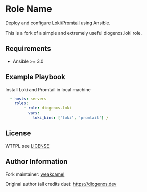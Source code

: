 Role Name
=========

Deploy and configure [Loki/Promtail](https://github.com/grafana/loki) using Ansible.

This is a fork of a simple and extremely useful diogenxs.loki role.

Requirements
------------

- Ansible >= 3.0

Example Playbook
------------

Install Loki and Promtail in local machine

```yml
  - hosts: servers
    roles:
        - role: diogenxs.loki
          vars:
            loki_bins: ['loki', 'promtail'] }
```

License
-------

WTFPL see [LICENSE](license)

Author Information
------------------

Fork maintainer: [weakcamel](https://galaxy.ansible.com/weakcamel)

Original author (all credits due): https://diogenxs.dev
